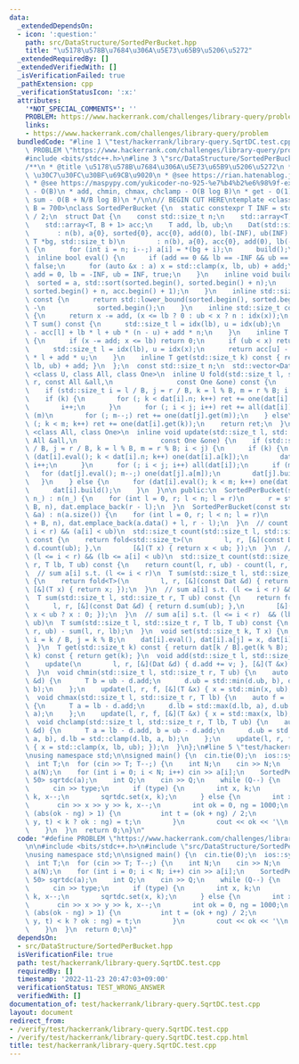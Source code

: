 ```yaml
---
data:
  _extendedDependsOn:
  - icon: ':question:'
    path: src/DataStructure/SortedPerBucket.hpp
    title: "\u5178\u578B\u7684\u306A\u5E73\u65B9\u5206\u5272"
  _extendedRequiredBy: []
  _extendedVerifiedWith: []
  _isVerificationFailed: true
  _pathExtension: cpp
  _verificationStatusIcon: ':x:'
  attributes:
    '*NOT_SPECIAL_COMMENTS*': ''
    PROBLEM: https://www.hackerrank.com/challenges/library-query/problem
    links:
    - https://www.hackerrank.com/challenges/library-query/problem
  bundledCode: "#line 1 \"test/hackerrank/library-query.SqrtDC.test.cpp\"\n#define\
    \ PROBLEM \"https://www.hackerrank.com/challenges/library-query/problem\"\n\n\
    #include <bits/stdc++.h>\n#line 3 \"src/DataStructure/SortedPerBucket.hpp\"\n\
    /**\n * @title \u5178\u578B\u7684\u306A\u5E73\u65B9\u5206\u5272\n * @category\
    \ \u30C7\u30FC\u30BF\u69CB\u9020\n * @see https://rian.hatenablog.jp/entry/2020/10/01/001253\n\
    \ * @see https://maspypy.com/yukicoder-no-925-%e7%b4%b2%e6%98%9f-extra\n * set\
    \ - O(B)\n * add, chmin, chmax, chclamp - O(B log B)\n * get - O(1)\n * count,\
    \ sum - O(B + N/B log B)\n */\n\n// BEGIN CUT HERE\ntemplate <class T, std::size_t\
    \ B = 700>\nclass SortedPerBucket {\n  static constexpr T INF = std::numeric_limits<T>::max()\
    \ / 2;\n  struct Dat {\n    const std::size_t n;\n    std::array<T, B> a, sorted;\n\
    \    std::array<T, B + 1> acc;\n    T add, lb, ub;\n    Dat(std::size_t b)\n \
    \       : n(b), a{0}, sorted{0}, acc{0}, add(0), lb(-INF), ub(INF) {}\n    Dat(const\
    \ T *bg, std::size_t b)\n        : n(b), a{0}, acc{0}, add(0), lb(-INF), ub(INF)\
    \ {\n      for (int i = n; i--;) a[i] = *(bg + i);\n      build();\n    }\n  \
    \  inline bool eval() {\n      if (add == 0 && lb == -INF && ub == INF) return\
    \ false;\n      for (auto &x : a) x = std::clamp(x, lb, ub) + add;\n      return\
    \ add = 0, lb = -INF, ub = INF, true;\n    }\n    inline void build() {\n    \
    \  sorted = a, std::sort(sorted.begin(), sorted.begin() + n);\n      std::partial_sum(sorted.begin(),\
    \ sorted.begin() + n, acc.begin() + 1);\n    }\n    inline std::size_t idx(T x)\
    \ const {\n      return std::lower_bound(sorted.begin(), sorted.begin() + n, x)\
    \ -\n             sorted.begin();\n    }\n    inline std::size_t count(T x) const\
    \ {\n      return x -= add, (x <= lb ? 0 : ub < x ? n : idx(x));\n    }\n    inline\
    \ T sum() const {\n      std::size_t l = idx(lb), u = idx(ub);\n      return acc[u]\
    \ - acc[l] + lb * l + ub * (n - u) + add * n;\n    }\n    inline T sum(T x) const\
    \ {\n      if (x -= add; x <= lb) return 0;\n      if (ub < x) return sum();\n\
    \      std::size_t l = idx(lb), u = idx(x);\n      return acc[u] - acc[l] + lb\
    \ * l + add * u;\n    }\n    inline T get(std::size_t k) const { return std::clamp(a[k],\
    \ lb, ub) + add; }\n  };\n  const std::size_t n;\n  std::vector<Dat> dat;\n  template\
    \ <class U, class All, class One>\n  inline U fold(std::size_t l, std::size_t\
    \ r, const All &all,\n                const One &one) const {\n    U ret = 0;\n\
    \    if (std::size_t i = l / B, j = r / B, k = l % B, m = r % B; i < j) {\n  \
    \    if (k) {\n        for (; k < dat[i].n; k++) ret += one(dat[i].get(k));\n\
    \        i++;\n      }\n      for (; i < j; i++) ret += all(dat[i]);\n      if\
    \ (m)\n        for (; m--;) ret += one(dat[j].get(m));\n    } else\n      for\
    \ (; k < m; k++) ret += one(dat[i].get(k));\n    return ret;\n  }\n  template\
    \ <class All, class One>\n  inline void update(std::size_t l, std::size_t r, const\
    \ All &all,\n                     const One &one) {\n    if (std::size_t i = l\
    \ / B, j = r / B, k = l % B, m = r % B; i < j) {\n      if (k) {\n        for\
    \ (dat[i].eval(); k < dat[i].n; k++) one(dat[i].a[k]);\n        dat[i].build(),\
    \ i++;\n      }\n      for (; i < j; i++) all(dat[i]);\n      if (m) {\n     \
    \   for (dat[j].eval(); m--;) one(dat[j].a[m]);\n        dat[j].build();\n   \
    \   }\n    } else {\n      for (dat[i].eval(); k < m; k++) one(dat[i].a[k]);\n\
    \      dat[i].build();\n    }\n  }\n\n public:\n  SortedPerBucket(std::size_t\
    \ n_) : n(n_) {\n    for (int l = 0, r; l < n; l = r)\n      r = std::min(l +\
    \ B, n), dat.emplace_back(r - l);\n  }\n  SortedPerBucket(const std::vector<T>\
    \ &a) : n(a.size()) {\n    for (int l = 0, r; l < n; l = r)\n      r = std::min(l\
    \ + B, n), dat.emplace_back(a.data() + l, r - l);\n  }\n  // count i s.t. (l <=\
    \ i < r) && (a[i] < ub)\n  std::size_t count(std::size_t l, std::size_t r, T ub)\
    \ const {\n    return fold<std::size_t>(\n        l, r, [&](const Dat &d) { return\
    \ d.count(ub); },\n        [&](T x) { return x < ub; });\n  }\n  // count i s.t.\
    \ (l <= i < r) && (lb <= a[i] < ub)\n  std::size_t count(std::size_t l, std::size_t\
    \ r, T lb, T ub) const {\n    return count(l, r, ub) - count(l, r, lb);\n  }\n\
    \  // sum a[i] s.t. (l <= i < r)\n  T sum(std::size_t l, std::size_t r) const\
    \ {\n    return fold<T>(\n        l, r, [&](const Dat &d) { return d.sum(); },\
    \ [&](T x) { return x; });\n  }\n  // sum a[i] s.t. (l <= i < r) && (a[i] < ub)\n\
    \  T sum(std::size_t l, std::size_t r, T ub) const {\n    return fold<T>(\n  \
    \      l, r, [&](const Dat &d) { return d.sum(ub); },\n        [&](T x) { return\
    \ x < ub ? x : 0; });\n  }\n  // sum a[i] s.t. (l <= i < r)  && (lb <= a[i] <\
    \ ub)\n  T sum(std::size_t l, std::size_t r, T lb, T ub) const {\n    return sum(l,\
    \ r, ub) - sum(l, r, lb);\n  }\n  void set(std::size_t k, T x) {\n    std::size_t\
    \ i = k / B, j = k % B;\n    dat[i].eval(), dat[i].a[j] = x, dat[i].build();\n\
    \  }\n  T get(std::size_t k) const { return dat[k / B].get(k % B); }\n  T operator[](std::size_t\
    \ k) const { return get(k); }\n  void add(std::size_t l, std::size_t r, T v) {\n\
    \    update(\n        l, r, [&](Dat &d) { d.add += v; }, [&](T &x) { x += v; });\n\
    \  }\n  void chmin(std::size_t l, std::size_t r, T ub) {\n    auto f = [&](Dat\
    \ &d) {\n      T b = ub - d.add;\n      d.ub = std::min(d.ub, b), d.lb = std::min(d.lb,\
    \ b);\n    };\n    update(l, r, f, [&](T &x) { x = std::min(x, ub); });\n  }\n\
    \  void chmax(std::size_t l, std::size_t r, T lb) {\n    auto f = [&](Dat &d)\
    \ {\n      T a = lb - d.add;\n      d.lb = std::max(d.lb, a), d.ub = std::max(d.ub,\
    \ a);\n    };\n    update(l, r, f, [&](T &x) { x = std::max(x, lb); });\n  }\n\
    \  void chclamp(std::size_t l, std::size_t r, T lb, T ub) {\n    auto f = [&](Dat\
    \ &d) {\n      T a = lb - d.add, b = ub - d.add;\n      d.ub = std::clamp(d.ub,\
    \ a, b), d.lb = std::clamp(d.lb, a, b);\n    };\n    update(l, r, f, [&](T &x)\
    \ { x = std::clamp(x, lb, ub); });\n  }\n};\n#line 5 \"test/hackerrank/library-query.SqrtDC.test.cpp\"\
    \nusing namespace std;\n\nsigned main() {\n  cin.tie(0);\n  ios::sync_with_stdio(0);\n\
    \  int T;\n  for (cin >> T; T--;) {\n    int N;\n    cin >> N;\n    vector<int>\
    \ a(N);\n    for (int i = 0; i < N; i++) cin >> a[i];\n    SortedPerBucket<int,\
    \ 50> sqrtdc(a);\n    int Q;\n    cin >> Q;\n    while (Q--) {\n      int type;\n\
    \      cin >> type;\n      if (type) {\n        int x, k;\n        cin >> x >>\
    \ k, x--;\n        sqrtdc.set(x, k);\n      } else {\n        int x, y, k;\n \
    \       cin >> x >> y >> k, x--;\n        int ok = 0, ng = 1000;\n        while\
    \ (abs(ok - ng) > 1) {\n          int t = (ok + ng) / 2;\n          (sqrtdc.count(x,\
    \ y, t) < k ? ok : ng) = t;\n        }\n        cout << ok << '\\n';\n      }\n\
    \    }\n  }\n  return 0;\n}\n"
  code: "#define PROBLEM \"https://www.hackerrank.com/challenges/library-query/problem\"\
    \n\n#include <bits/stdc++.h>\n#include \"src/DataStructure/SortedPerBucket.hpp\"\
    \nusing namespace std;\n\nsigned main() {\n  cin.tie(0);\n  ios::sync_with_stdio(0);\n\
    \  int T;\n  for (cin >> T; T--;) {\n    int N;\n    cin >> N;\n    vector<int>\
    \ a(N);\n    for (int i = 0; i < N; i++) cin >> a[i];\n    SortedPerBucket<int,\
    \ 50> sqrtdc(a);\n    int Q;\n    cin >> Q;\n    while (Q--) {\n      int type;\n\
    \      cin >> type;\n      if (type) {\n        int x, k;\n        cin >> x >>\
    \ k, x--;\n        sqrtdc.set(x, k);\n      } else {\n        int x, y, k;\n \
    \       cin >> x >> y >> k, x--;\n        int ok = 0, ng = 1000;\n        while\
    \ (abs(ok - ng) > 1) {\n          int t = (ok + ng) / 2;\n          (sqrtdc.count(x,\
    \ y, t) < k ? ok : ng) = t;\n        }\n        cout << ok << '\\n';\n      }\n\
    \    }\n  }\n  return 0;\n}"
  dependsOn:
  - src/DataStructure/SortedPerBucket.hpp
  isVerificationFile: true
  path: test/hackerrank/library-query.SqrtDC.test.cpp
  requiredBy: []
  timestamp: '2022-11-23 20:47:03+09:00'
  verificationStatus: TEST_WRONG_ANSWER
  verifiedWith: []
documentation_of: test/hackerrank/library-query.SqrtDC.test.cpp
layout: document
redirect_from:
- /verify/test/hackerrank/library-query.SqrtDC.test.cpp
- /verify/test/hackerrank/library-query.SqrtDC.test.cpp.html
title: test/hackerrank/library-query.SqrtDC.test.cpp
---
```

